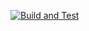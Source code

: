 [![Build and Test](https://github.com/BorisBorisow/Student-Registry-App/actions/workflows/pipeline.yml/badge.svg)](https://github.com/BorisBorisow/Student-Registry-App/actions/workflows/pipeline.yml)
